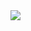 <img src="https://docs.google.com/drawings/pub?id=1g4KB2RkGL9vCMsc0Z5sN-Kin2EL8CwtBGLAQY_09Qkg&amp;w=960&amp;h=720" />